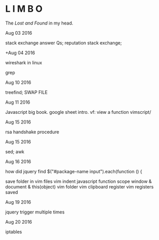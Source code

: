 # L I M B O
The *Lost and Found* in my head.

Aug 03 2016 

stack exchange answer Qs;   reputation stack exchange;

+Aug 04 2016

wireshark in linux 

grep

Aug 10 2016

treefind; SWAP FILE

Aug 11 2016

Javascript big book. google sheet intro.
vf: view a function vimscript/

Aug 15 2016

rsa handshake procedure

Aug 15 2016

sed; awk

Aug 16 2016

how did jquery find     $("#package-name input").each(function () {

save folder in vim files 
vim indent
javascript function scope window & document & this(object)
vim folder
vim clipboard register
vim registers saved

Aug 19 2016

jquery trigger multiple times

Aug 20 2016

iptables
